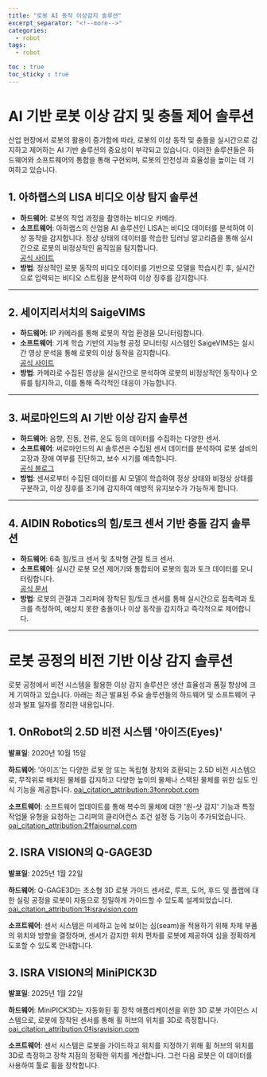 ```yaml
---
title: "로봇 AI 동작 이상감지 솔루션"
excerpt_separator: "<!--more-->"
categories:
  - robot
tags:
  - robot

toc : true
toc_sticky : true
---
```


# AI 기반 로봇 이상 감지 및 충돌 제어 솔루션

산업 현장에서 로봇의 활용이 증가함에 따라, 로봇의 이상 동작 및 충돌을 실시간으로 감지하고 제어하는 AI 기반 솔루션의 중요성이 부각되고 있습니다. 이러한 솔루션들은 하드웨어와 소프트웨어의 통합을 통해 구현되며, 로봇의 안전성과 효율성을 높이는 데 기여하고 있습니다.

## 1. 아하랩스의 LISA 비디오 이상 탐지 솔루션

- **하드웨어**: 로봇의 작업 과정을 촬영하는 비디오 카메라.
- **소프트웨어**: 아하랩스의 산업용 AI 솔루션인 LISA는 비디오 데이터를 분석하여 이상 동작을 감지합니다. 정상 상태의 데이터를 학습한 딥러닝 알고리즘을 통해 실시간으로 로봇의 비정상적인 움직임을 탐지합니다.  
  [공식 사이트](https://ahha.ai/2023/12/22/case_lisavideo_anomaly/?utm_source=chatgpt.com)
- **방법**: 정상적인 로봇 동작의 비디오 데이터를 기반으로 모델을 학습시킨 후, 실시간으로 입력되는 비디오 스트림을 분석하여 이상 징후를 감지합니다.

---

## 2. 세이지리서치의 SaigeVIMS

- **하드웨어**: IP 카메라를 통해 로봇의 작업 환경을 모니터링합니다.
- **소프트웨어**: 기계 학습 기반의 지능형 공정 모니터링 시스템인 SaigeVIMS는 실시간 영상 분석을 통해 로봇의 이상 동작을 감지합니다.  
  [공식 사이트](https://automation-world.co.kr/mobile/article.html?no=66387&utm_source=chatgpt.com)
- **방법**: 카메라로 수집된 영상을 실시간으로 분석하여 로봇의 비정상적인 동작이나 오류를 탐지하고, 이를 통해 즉각적인 대응이 가능합니다.

---

## 3. 써로마인드의 AI 기반 이상 감지 솔루션

- **하드웨어**: 음향, 진동, 전류, 온도 등의 데이터를 수집하는 다양한 센서.
- **소프트웨어**: 써로마인드의 AI 솔루션은 수집된 센서 데이터를 분석하여 로봇 설비의 고장과 장애 여부를 진단하고, 보수 시기를 예측합니다.  
  [공식 블로그](https://m.blog.naver.com/surromind/223303341753?utm_source=chatgpt.com)
- **방법**: 센서로부터 수집된 데이터를 AI 모델이 학습하여 정상 상태와 비정상 상태를 구분하고, 이상 징후를 조기에 감지하여 예방적 유지보수가 가능하게 합니다.

---

## 4. AIDIN Robotics의 힘/토크 센서 기반 충돌 감지 솔루션

- **하드웨어**: 6축 힘/토크 센서 및 초박형 관절 토크 센서.
- **소프트웨어**: 실시간 로봇 모션 제어기와 통합되어 로봇의 힘과 토크 데이터를 모니터링합니다.  
  [공식 문서](https://www.aidinrobotics.co.kr/_files/ugd/ba4131_a5b2bd5a70fb418eacd565420041efb9.pdf?index=true&utm_source=chatgpt.com)
- **방법**: 로봇의 관절과 그리퍼에 장착된 힘/토크 센서를 통해 실시간으로 접촉력과 토크를 측정하여, 예상치 못한 충돌이나 이상 동작을 감지하고 즉각적으로 제어합니다.

---

# 로봇 공정의 비전 기반 이상 감지 솔루션

로봇 공정에서 비전 시스템을 활용한 이상 감지 솔루션은 생산 효율성과 품질 향상에 크게 기여하고 있습니다. 아래는 최근 발표된 주요 솔루션들의 하드웨어 및 소프트웨어 구성과 발표 일자를 정리한 내용입니다.

## 1. OnRobot의 2.5D 비전 시스템 '아이즈(Eyes)'

**발표일**: 2020년 10월 15일

**하드웨어**: '아이즈'는 다양한 로봇 암 또는 독립형 장치와 호환되는 2.5D 비전 시스템으로, 무작위로 배치된 물체를 감지하고 다양한 높이의 물체나 스택된 물체를 위한 심도 인식 기능을 제공합니다. [oai_citation_attribution:3‡onrobot.com](https://onrobot.com/ko/jepum/onrobot-eyes?utm_source=chatgpt.com)

**소프트웨어**: 소프트웨어 업데이트를 통해 복수의 물체에 대한 '원-샷 감지' 기능과 특정 작업물 유형을 요청하는 그리퍼의 클리어런스 조건 설정 등 기능이 추가되었습니다. [oai_citation_attribution:2‡fajournal.com](https://www.fajournal.com/news/articleView.html?idxno=9321&utm_source=chatgpt.com)

## 2. ISRA VISION의 Q-GAGE3D

**발표일**: 2025년 1월 22일

**하드웨어**: Q-GAGE3D는 초소형 3D 로봇 가이드 센서로, 루프, 도어, 후드 및 플랩에 대한 실링 공정을 로봇이 자동으로 정밀하게 가이드할 수 있도록 설계되었습니다. [oai_citation_attribution:1‡isravision.com](https://www.isravision.com/ko-kr/products/q-gage3d?utm_source=chatgpt.com)

**소프트웨어**: 센서 시스템은 미세하고 눈에 보이는 심(seam)을 적용하기 위해 차체 부품의 위치와 방향을 결정하며, 센서가 감지한 위치 편차를 로봇에 제공하여 심을 정확하게 도포할 수 있도록 안내합니다.

## 3. ISRA VISION의 MiniPICK3D

**발표일**: 2025년 1월 22일

**하드웨어**: MiniPICK3D는 자동화된 휠 장착 애플리케이션을 위한 3D 로봇 가이던스 시스템으로, 로봇에 장착된 센서를 통해 휠 허브의 위치를 3D로 측정합니다. [oai_citation_attribution:0‡isravision.com](https://www.isravision.com/ko-kr/products/minipick3d?utm_source=chatgpt.com)

**소프트웨어**: 센서 시스템은 로봇을 가이드하고 위치를 지정하기 위해 휠 허브의 위치를 3D로 측정하고 장착 지점의 정확한 위치를 계산합니다. 그런 다음 로봇은 이 데이터를 사용하여 툴로 휠을 장착합니다.


